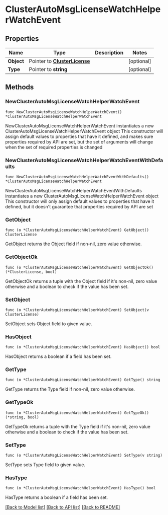 # ClusterAutoMsgLicenseWatchHelperWatchEvent

## Properties

Name | Type | Description | Notes
------------ | ------------- | ------------- | -------------
**Object** | Pointer to [**ClusterLicense**](clusterLicense.md) |  | [optional] 
**Type** | Pointer to **string** |  | [optional] 

## Methods

### NewClusterAutoMsgLicenseWatchHelperWatchEvent

`func NewClusterAutoMsgLicenseWatchHelperWatchEvent() *ClusterAutoMsgLicenseWatchHelperWatchEvent`

NewClusterAutoMsgLicenseWatchHelperWatchEvent instantiates a new ClusterAutoMsgLicenseWatchHelperWatchEvent object
This constructor will assign default values to properties that have it defined,
and makes sure properties required by API are set, but the set of arguments
will change when the set of required properties is changed

### NewClusterAutoMsgLicenseWatchHelperWatchEventWithDefaults

`func NewClusterAutoMsgLicenseWatchHelperWatchEventWithDefaults() *ClusterAutoMsgLicenseWatchHelperWatchEvent`

NewClusterAutoMsgLicenseWatchHelperWatchEventWithDefaults instantiates a new ClusterAutoMsgLicenseWatchHelperWatchEvent object
This constructor will only assign default values to properties that have it defined,
but it doesn't guarantee that properties required by API are set

### GetObject

`func (o *ClusterAutoMsgLicenseWatchHelperWatchEvent) GetObject() ClusterLicense`

GetObject returns the Object field if non-nil, zero value otherwise.

### GetObjectOk

`func (o *ClusterAutoMsgLicenseWatchHelperWatchEvent) GetObjectOk() (*ClusterLicense, bool)`

GetObjectOk returns a tuple with the Object field if it's non-nil, zero value otherwise
and a boolean to check if the value has been set.

### SetObject

`func (o *ClusterAutoMsgLicenseWatchHelperWatchEvent) SetObject(v ClusterLicense)`

SetObject sets Object field to given value.

### HasObject

`func (o *ClusterAutoMsgLicenseWatchHelperWatchEvent) HasObject() bool`

HasObject returns a boolean if a field has been set.

### GetType

`func (o *ClusterAutoMsgLicenseWatchHelperWatchEvent) GetType() string`

GetType returns the Type field if non-nil, zero value otherwise.

### GetTypeOk

`func (o *ClusterAutoMsgLicenseWatchHelperWatchEvent) GetTypeOk() (*string, bool)`

GetTypeOk returns a tuple with the Type field if it's non-nil, zero value otherwise
and a boolean to check if the value has been set.

### SetType

`func (o *ClusterAutoMsgLicenseWatchHelperWatchEvent) SetType(v string)`

SetType sets Type field to given value.

### HasType

`func (o *ClusterAutoMsgLicenseWatchHelperWatchEvent) HasType() bool`

HasType returns a boolean if a field has been set.


[[Back to Model list]](../README.md#documentation-for-models) [[Back to API list]](../README.md#documentation-for-api-endpoints) [[Back to README]](../README.md)


